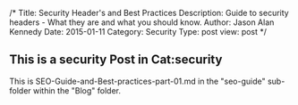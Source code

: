 /*
Title: Security Header's and Best Practices
Description: Guide to security headers - What they are and what you should know.
Author: Jason Alan Kennedy
Date: 2015-01-11
Category: Security
Type: post
view: post
*/

## This is a security Post in Cat:security

This is SEO-Guide-and-Best-practices-part-01.md in the "seo-guide" sub-folder within the "Blog" folder.